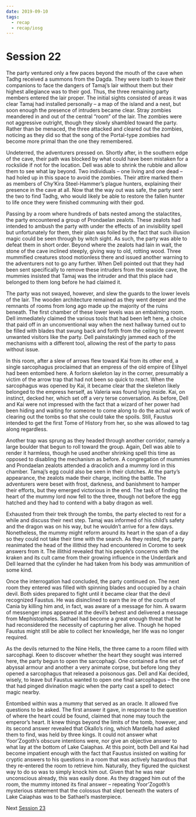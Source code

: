 ```yaml
---
date: 2019-09-10
tags:
  - recap
  - recap/iosg
---
```

# Session 22

The party ventured only a few paces beyond the mouth of the cave when Tadhg received a summons from the Dagda. They were loath to leave their companions to face the dangers of Tamaj’s lair without them but their highest allegiance was to their god. Thus, the three remaining party members entered the lair proper. The initial sights consisted of areas it was clear Tamaj had installed personally – a map of the island and a nest, but soon enough the presence of intruders became clear. Stray zombies meandered in and out of the central “room” of the lair. The zombies were not aggressive outright, though they slowly shambled toward the party. Rather than be menaced, the three attacked and cleared out the zombies, noticing as they did so that the song of the Portal-type zombies had become more primal than the one they remembered.

Undeterred, the adventurers pressed on. Shortly after, in the southern edge of the cave, their path was blocked by what could have been mistaken for a rockslide if not for the location. Dell was able to shrink the rubble and allow them to see what lay beyond. Two individuals – one living and one dead – had holed up in this space to avoid the zombies. Their attire marked them as members of Chy’Kira Steel-Hammer’s plague hunters, explaining their presence in the cave at all. Now that the way out was safe, the party sent the two to find Tadhg, who would likely be able to restore the fallen hunter to life once they were finished communing with their god.

Passing by a room where hundreds of bats nested among the stalactites, the party encountered a group of Prondaelan zealots. These zealots had intended to ambush the party with under the effects of an invisibility spell but unfortunately for them, their plan was foiled by the fact that such illusion magic could be seen through by witch sight. As such, the party was able to defeat them in short order. Beyond where the zealots had lain in wait, the stone of the cave inclined steeply, giving way to old, rotting wood. Three mummified creatures stood motionless there and issued another warning to the adventurers not to go any further. When Dell pointed out that they had been sent specifically to remove these intruders from the seaside cave, the mummies insisted that Tamaj was the intruder and that this place had belonged to them long before he had claimed it.

The party was not swayed, however, and slew the guards to the lower levels of the lair. The wooden architecture remained as they went deeper and the remnants of rooms from long ago made up the majority of the ruins beneath. The first chamber of these lower levels was an embalming room. Dell immediately claimed the various tools that had been left here, a choice that paid off in an unconventional way when the next hallway turned out to be filled with blades that swung back and forth from the ceiling to prevent unwanted visitors like the party. Dell painstakingly jammed each of the mechanisms with a different tool, allowing the rest of the party to pass without issue.

In this room, after a slew of arrows flew toward Kai from its other end, a single sarcophagus proclaimed that an empress of the old empire of Elihyel had been entombed here. A forlorn skeleton lay in the corner, presumably a victim of the arrow trap that had not been so quick to react. When the sarcophagus was opened by Kai, it became clear that the skeleton likely belonged to the empress herself, as Valeria was found lying inside. Kai, on instinct, decked her, which set off a very terse conversation. As before, Dell and Kai were not impressed with the fact that a wizard of her power had been hiding and waiting for someone to come along to do the actual work of clearing out the tombs so that she could take the spoils. Still, Faustus intended to get the first Tome of History from her, so she was allowed to tag along regardless.

Another trap was sprung as they headed through another corridor, namely a large boulder that begun to roll toward the group. Again, Dell was able to render it harmless, though he used another shrinking spell this time as opposed to disabling the mechanism as before. A congregation of mummies and Prondaelan zealots attended a dracolich and a mummy lord in this chamber. Tamaj’s egg could also be seen in their clutches. At the party’s appearance, the zealots made their charge, inciting the battle. The adventurers were beset with frost, darkness, and banishment to hamper their efforts, but they emerged victorious in the end. The task of finding the heart of the mummy lord now fell to the three, though not before the egg hatched and they had to contend with a baby dragon as well.

Exhausted from their trek through the tombs, the party elected to rest for a while and discuss their next step. Tamaj was informed of his child’s safety and the dragon was on his way, but he wouldn’t arrive for a few days. Nonetheless, the mummy might reform around its heart in the span of a day so they could not take their time with the search. As they rested, the party reanimated the head of the illithid they had encountered in Corome to seek answers from it. The illithid revealed that his people’s concerns with the kraken and its cult came from their growing influence in the Underdark and Dell learned that the cylinder he had taken from his body was ammunition of some kind.

Once the interrogation had concluded, the party continued on. The next room they entered was filled with spinning blades and occupied by a chain devil. Both sides prepared to fight until it became clear that the devil recognized Faustus. He was disinclined to earn the ire of the courts of Cania by killing him and, in fact, was aware of a message for him. A swarm of messenger imps appeared at the devil’s behest and delivered a message from Mephistopheles. Sathael had become a great enough threat that he had reconsidered the necessity of capturing her alive. Though he hoped Faustus might still be able to collect her knowledge, her life was no longer required.

As the devils returned to the Nine Hells, the three came to a room filled with sarcophagi. Keen to discover whether the heart they sought was interred here, the party begun to open the sarcophagi. One contained a fine set of abyssal armour and another a very animate corpse, but before long they opened a sarcophagus that released a poisonous gas. Dell and Kai decided, wisely, to leave but Faustus wanted to open one final sarcophagus – the one that had pinged divination magic when the party cast a spell to detect magic nearby.

Entombed within was a mummy that served as an oracle. It allowed five questions to be asked. The first answer it gave, in response to the question of where the heart could be found, claimed that none may touch the emperor’s heart. It knew things beyond the limits of the tomb, however, and its second answer revealed that Okallo’s ring, which Mardella had asked them to find, was held by three kings. It could not answer what Yoor’Zogoth’s obscure intentions were, nor give an objective answer to what lay at the bottom of Lake Caiaphas. At this point, both Dell and Kai had become impatient enough with the fact that Faustus insisted on waiting for cryptic answers to his questions in a room that was actively hazardous that they re-entered the room to retrieve him. Naturally, they figured the quickest way to do so was to simply knock him out. Given that he was near unconscious already, this was easily done. As they dragged him out of the room, the mummy intoned its final answer – repeating Yoor’Zogoth’s mysterious statement that the colossus that slept beneath the waters of Lake Caiaphas was to be Sathael’s masterpiece.

Next
[Session 23](Recaps/Isle%20of%20Sleepless%20Graves/Session%2023.md)